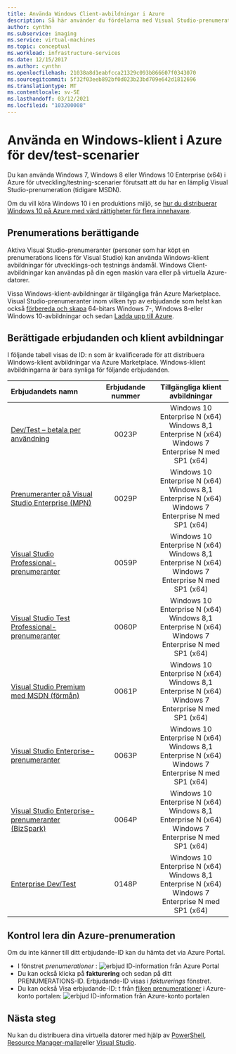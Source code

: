 ```yaml
---
title: Använda Windows Client-avbildningar i Azure
description: Så här använder du fördelarna med Visual Studio-prenumerationer för att distribuera Windows 7, Windows 8 eller Windows 10 i Azure för utveckling/testnings scenarier
author: cynthn
ms.subservice: imaging
ms.service: virtual-machines
ms.topic: conceptual
ms.workload: infrastructure-services
ms.date: 12/15/2017
ms.author: cynthn
ms.openlocfilehash: 21038a8d1eabfcca21329c093b866607f0343070
ms.sourcegitcommit: 5f32f03eeb892bf0d023b23bd709e642d1812696
ms.translationtype: MT
ms.contentlocale: sv-SE
ms.lasthandoff: 03/12/2021
ms.locfileid: "103200008"
---
```

# <a name="use-windows-client-in-azure-for-devtest-scenarios"></a>Använda en Windows-klient i Azure för dev/test-scenarier
Du kan använda Windows 7, Windows 8 eller Windows 10 Enterprise (x64) i Azure för utveckling/testning-scenarier förutsatt att du har en lämplig Visual Studio-prenumeration (tidigare MSDN). 

Om du vill köra Windows 10 i en produktions miljö, se [hur du distribuerar Windows 10 på Azure med värd rättigheter för flera innehavare](windows-desktop-multitenant-hosting-deployment.md).


## <a name="subscription-eligibility"></a>Prenumerations berättigande
Aktiva Visual Studio-prenumeranter (personer som har köpt en prenumerations licens för Visual Studio) kan använda Windows-klient avbildningar för utvecklings-och testnings ändamål. Windows Client-avbildningar kan användas på din egen maskin vara eller på virtuella Azure-datorer.

Vissa Windows-klient-avbildningar är tillgängliga från Azure Marketplace. Visual Studio-prenumeranter inom vilken typ av erbjudande som helst kan också [förbereda och skapa](prepare-for-upload-vhd-image.md) 64-bitars Windows 7-, Windows 8-eller Windows 10-avbildningar och sedan [Ladda upp till Azure](upload-generalized-managed.md).

## <a name="eligible-offers-and-client-images"></a>Berättigade erbjudanden och klient avbildningar
I följande tabell visas de ID: n som är kvalificerade för att distribuera Windows-klient avbildningar via Azure Marketplace. Windows-klient avbildningarna är bara synliga för följande erbjudanden. 

| Erbjudandets namn | Erbjudande nummer | Tillgängliga klient avbildningar | 
|:--- |:---:|:---:|
| [Dev/Test – betala per användning](https://azure.microsoft.com/offers/ms-azr-0023p/) |0023P | Windows 10 Enterprise N (x64) <br> Windows 8,1 Enterprise N (x64) <br> Windows 7 Enterprise N med SP1 (x64) |
| [Prenumeranter på Visual Studio Enterprise (MPN)](https://azure.microsoft.com/offers/ms-azr-0029p/) |0029P | Windows 10 Enterprise N (x64) <br> Windows 8,1 Enterprise N (x64) <br> Windows 7 Enterprise N med SP1 (x64) |
| [Visual Studio Professional-prenumeranter](https://azure.microsoft.com/offers/ms-azr-0059p/) |0059P | Windows 10 Enterprise N (x64) <br> Windows 8,1 Enterprise N (x64) <br> Windows 7 Enterprise N med SP1 (x64) |
| [Visual Studio Test Professional-prenumeranter](https://azure.microsoft.com/offers/ms-azr-0060p/) |0060P | Windows 10 Enterprise N (x64) <br> Windows 8,1 Enterprise N (x64) <br> Windows 7 Enterprise N med SP1 (x64) |
| [Visual Studio Premium med MSDN (förmån)](https://azure.microsoft.com/offers/ms-azr-0061p/) |0061P | Windows 10 Enterprise N (x64) <br> Windows 8,1 Enterprise N (x64) <br> Windows 7 Enterprise N med SP1 (x64) |
| [Visual Studio Enterprise-prenumeranter](https://azure.microsoft.com/offers/ms-azr-0063p/) |0063P | Windows 10 Enterprise N (x64) <br> Windows 8,1 Enterprise N (x64) <br> Windows 7 Enterprise N med SP1 (x64) |
| [Visual Studio Enterprise-prenumeranter (BizSpark)](https://azure.microsoft.com/offers/ms-azr-0064p/) |0064P | Windows 10 Enterprise N (x64) <br> Windows 8,1 Enterprise N (x64) <br> Windows 7 Enterprise N med SP1 (x64) |
| [Enterprise Dev/Test](https://azure.microsoft.com/offers/ms-azr-0148p/) |0148P | Windows 10 Enterprise N (x64) <br> Windows 8,1 Enterprise N (x64) <br> Windows 7 Enterprise N med SP1 (x64) |

## <a name="check-your-azure-subscription"></a>Kontrol lera din Azure-prenumeration
Om du inte känner till ditt erbjudande-ID kan du hämta det via Azure Portal.  
- I fönstret *prenumerationer* : ![ erbjud ID-information från Azure Portal](./media/client-images/offer-id-azure-portal.png) 
- Du kan också klicka på **fakturering** och sedan på ditt PRENUMERATIONS-ID. Erbjudande-ID visas i *fakturerings* fönstret. 
- Du kan också Visa erbjudande-ID: t från [fliken prenumerationer](https://account.windowsazure.com/Subscriptions) i Azure-konto portalen: ![ erbjud ID-information från Azure-konto portalen](./media/client-images/offer-id-azure-account-portal.png) 

## <a name="next-steps"></a>Nästa steg
Nu kan du distribuera dina virtuella datorer med hjälp av [PowerShell](quick-create-powershell.md), [Resource Manager-mallar](ps-template.md)eller [Visual Studio](../../azure-resource-manager/templates/create-visual-studio-deployment-project.md).
